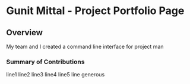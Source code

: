 # Gunit Mittal - Project Portfolio Page

## Overview
My team and I created a command line interface for project man
### Summary of Contributions
line1
line2
line3
line4
line5
line generous
